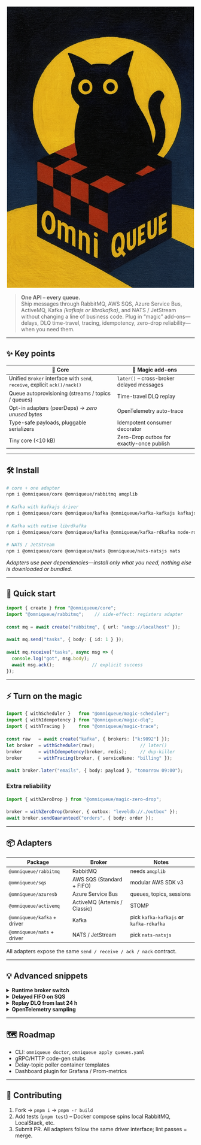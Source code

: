 <!-- OmniQueue README • v0.2.x -->
<p align="center">
  <img width="500" height="auto" src="./omniqueue_logo.png" alt="OmniQueue logo" />
</p>

> **One API – every queue.**  
> Ship messages through RabbitMQ, AWS SQS, Azure Service Bus, ActiveMQ, Kafka *(kafkajs or librdkafka)*, and NATS / JetStream without changing a line of business code. Plug in “magic” add-ons—delays, DLQ time-travel, tracing, idempotency, zero-drop reliability—when you need them.

---

## ✨ Key points

| 🔹 Core | 🔹 Magic add-ons |
|--------|----------------|
| Unified `Broker` interface with `send`, `receive`, explicit `ack()/nack()` | `later()` – cross-broker delayed messages |
| Queue autoprovisioning (streams / topics / queues) | Time-travel DLQ replay |
| Opt-in adapters (peerDeps) → *zero unused bytes* | OpenTelemetry auto-trace |
| Type-safe payloads, pluggable serializers | Idempotent consumer decorator |
| Tiny core (<10 kB) | Zero-Drop outbox for exactly-once publish |

---

## 🛠️ Install

```bash
# core + one adapter
npm i @omniqueue/core @omniqueue/rabbitmq amqplib

# Kafka with kafkajs driver
npm i @omniqueue/core @omniqueue/kafka @omniqueue/kafka-kafkajs kafkajs

# Kafka with native librdkafka
npm i @omniqueue/core @omniqueue/kafka @omniqueue/kafka-rdkafka node-rdkafka

# NATS / JetStream
npm i @omniqueue/core @omniqueue/nats @omniqueue/nats-natsjs nats
````

*Adapters use peer dependencies—install only what you need, nothing else is downloaded or bundled.*

---

## 🚀 Quick start

```ts
import { create } from "@omniqueue/core";
import "@omniqueue/rabbitmq";    // side-effect: registers adapter

const mq = await create("rabbitmq", { url: "amqp://localhost" });

await mq.send("tasks", { body: { id: 1 } });

await mq.receive("tasks", async msg => {
  console.log("got", msg.body);
  await msg.ack();              // explicit success
});
```

---

## ⚡ Turn on the magic

```ts
import { withScheduler }   from "@omniqueue/magic-scheduler";
import { withIdempotency } from "@omniqueue/magic-dlq";
import { withTracing }     from "@omniqueue/magic-trace";

const raw   = await create("kafka", { brokers: ["k:9092"] });
let broker  = withScheduler(raw);                 // later()
broker      = withIdempotency(broker, redis);     // dup-killer
broker      = withTracing(broker, { serviceName: "billing" });

await broker.later("emails", { body: payload }, "tomorrow 09:00");
```

### Extra reliability

```ts
import { withZeroDrop } from "@omniqueue/magic-zero-drop";

broker = withZeroDrop(broker, { outbox: "leveldb://./outbox" });
await broker.sendGuaranteed("orders", { body: order });
```

---

## 📦 Adapters

| Package                     | Broker                       | Notes                                       |
| --------------------------- | ---------------------------- | ------------------------------------------- |
| `@omniqueue/rabbitmq`       | RabbitMQ                     | needs `amqplib`                             |
| `@omniqueue/sqs`            | AWS SQS (Standard + FIFO)    | modular AWS SDK v3                          |
| `@omniqueue/azuresb`        | Azure Service Bus            | queues, topics, sessions                    |
| `@omniqueue/activemq`       | ActiveMQ (Artemis / Classic) | STOMP                                       |
| `@omniqueue/kafka` + driver | Kafka                        | pick `kafka-kafkajs` **or** `kafka-rdkafka` |
| `@omniqueue/nats` + driver  | NATS / JetStream             | pick `nats-natsjs`                          |

All adapters expose the same `send / receive / ack / nack` contract.

---

## 💡 Advanced snippets

<details>
<summary><strong>Runtime broker switch</strong></summary>

```ts
/**
 * runtime-switch.ts
 *
 *   MQ_PROVIDER=rabbitmq ts-node runtime-switch.ts
 *   MQ_PROVIDER=kafka     ts-node runtime-switch.ts
 *   MQ_PROVIDER=sqs       ts-node runtime-switch.ts
 *
 * Adapters for the chosen provider must be installed
 * (e.g. @omniqueue/rabbitmq + amqplib, or @omniqueue/kafka + kafkajs).
 */
import { create }      from "@omniqueue/core";
import { withTracing } from "@omniqueue/magic-trace";

// Pre-register the adapters you might switch between
import "@omniqueue/rabbitmq";
import "@omniqueue/kafka";
import "@omniqueue/sqs";

const provider = process.env.MQ_PROVIDER ?? "rabbitmq";

async function main() {
  const config: Record<string, any> = {
    rabbitmq: { url: "amqp://localhost" },
    kafka:    { brokers: ["localhost:9092"] },
    sqs:      { region: "ap-southeast-1",
                queueUrl: "http://localhost:4566/000000000000/tasks" }
  };

  const raw     = await create(provider, config[provider]);
  const broker  = withTracing(raw, { serviceName: "runtime-demo" });

  await broker.send("tasks", { body: { hello: provider } });

  await broker.receive("tasks", async msg => {
    console.log(`[${provider}] received ->`, msg.body);
    await msg.ack();
    await broker.close();            // graceful shutdown after demo
  });
}

main().catch(console.error);
```
</details>

<details>
<summary><strong>Delayed FIFO on SQS</strong></summary>

```ts
await broker.later("payments.fifo",
                   { body: {...}, id: "o-123" },
                   12 * 60 * 1000,                // 12 min
                   { groupId: "user-42" });
```

</details>

<details>
<summary><strong>Replay DLQ from last 24 h</strong></summary>

```ts
import { TimeTravelDLQ } from "@omniqueue/magic-dlq";

const dlq   = new TimeTravelDLQ(broker);
const stats = await dlq.replay({ since: "-24h" });
console.log(`Restored ${stats.restored}/${stats.scanned}`);
```

</details>

<details>
<summary><strong>OpenTelemetry sampling</strong></summary>

```ts
import { TraceIdRatioBasedSampler } from "@opentelemetry/sdk-trace-node";
broker = withTracing(broker, {
  serviceName: "search-svc",
  sampler: new TraceIdRatioBasedSampler(0.05)   // 5 %
});
```

</details>

---

## 🗺️ Roadmap

* CLI: `omniqueue doctor`, `omniqueue apply queues.yaml`
* gRPC/HTTP code-gen stubs
* Delay-topic poller container templates
* Dashboard plugin for Grafana / Prom-metrics

---

## 🤝 Contributing

1. Fork → `pnpm i` → `pnpm -r build`
2. Add tests (`pnpm test`) – Docker compose spins local RabbitMQ, LocalStack, etc.
3. Submit PR. All adapters follow the same driver interface; lint passes = merge.

